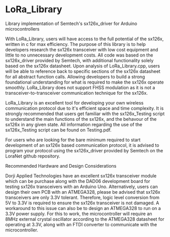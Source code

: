 # LoRa_Library
Library implementation of Semtech's sx126x_driver for Arduino microcontrollers

With LoRa_Library, users will have access to the full potential of the sx126x, written in c for max efficiency.
The purpose of this library is to help developers research the sx126x transceiver with low cost equipment and 
little to no unnecessary development costs. All code was based on the sx126x_driver provided by Semtech, with 
additional functionality solely based on the sx126x datasheet. Upon analysis of LoRa_Library.cpp, users will 
be able to reference back to specific sections of the sx126x datasheet for all abstract function calls. Allowing
developers to build a strong foundational understanding for what is required to make the sx126x operate smoothly.
LoRa_Library does not support FHSS modulation as it is not a transceiver-to-transceiver communication technique
for the sx126x.

LoRa_Library is an excellent tool for developing your own wireless communication protocol due to it's efficient
space and time complexity. It is strongly recommended that users get familiar with the sx126x_Testing script to 
understand the main functions of the sx126x, and the behavour of the sx126x in any given state. All information
regarding the use of the sx126x_Testing script can be found on Testing.pdf.

For users who are looking for the bare minimum required to start development of an sx126x based communication
protocol, it is advised to program your protocol using the sx126x_driver provided by Semtech on the LoraNet 
github repository.


Recommended Hardware and Design Considerations

Dorji Applied Technologies have an excellent sx126x transceiver module which can be purchase along with the DAD06 
development board for testing sx126x transceivers with an Arduino Uno. Alternatively, users can design their own 
PCB with an ATMEGA328, please be advised that sx126x transceivers are only 3.3V tolerant. Therefore, logic level
conversion from 5V to 3.3V is required to ensure the sx126x transceiver is not damaged. A workaround to this issue
can also be to design an ATMEGA328 to run on a 3.3V power supply. For this to work, the microcontroller will 
require an 8MHz external crystal oscillator according to the ATMEGA328 datasheet for operating at 3.3V, along with
an FTDI converter to communicate with the microcontroller.
